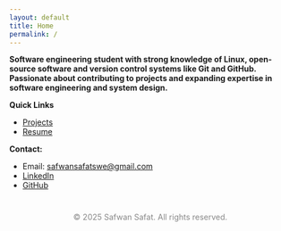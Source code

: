 ```yaml
---
layout: default
title: Home
permalink: /
---
```


**Software engineering student with strong knowledge of Linux, open-source software and version control systems like Git and GitHub. Passionate about contributing to projects and expanding expertise in software engineering and system design.**

**Quick Links**
- [Projects](/projects/)
- [Resume](/resume/)

**Contact:**  
- Email: [safwansafatswe@gmail.com](mailto:safwansafatswe@gmail.com)  
- [LinkedIn](https://www.linkedin.com/in/sfwnsft)
- [GitHub](https://github.com/sfwnsft)



<div style="text-align:center; font-size:14px; color:#888; margin-top:40px; padding-bottom:20px;">
  © 2025 Safwan Safat. All rights reserved.
</div>
